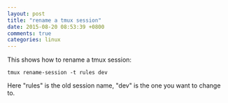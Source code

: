 ```yaml
---
layout: post
title: "rename a tmux session"
date: 2015-08-20 08:53:39 +0800
comments: true
categories: linux
---
```

This shows how to rename a tmux session:

```
tmux rename-session -t rules dev
```

Here "rules" is the old session name, "dev" is the one you want to change to.